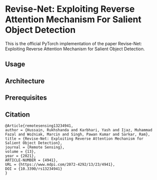 # Revise-Net: Exploiting Reverse Attention Mechanism For Salient Object Detection

This is the official PyTorch implementation of the paper Revise-Net: Exploiting Reverse Attention Mechanism for Salient Object Detection.

## Usage

## Architecture

## Prerequisites

## Citation
```
@Article{remotesensing13234941,
author = {Hussain, Rukhshanda and Karbhari, Yash and Ijaz, Muhammad Fazal and Woźniak, Marcin and Singh, Pawan Kumar and Sarkar, Ram},
title = {Revise-Net: Exploiting Reverse Attention Mechanism for Salient Object Detection},
journal = {Remote Sensing},
volume = {13},
year = {2021}, 
ARTICLE-NUMBER = {4941},
URL = {https://www.mdpi.com/2072-4292/13/23/4941},
DOI = {10.3390/rs13234941}
}
```
 
